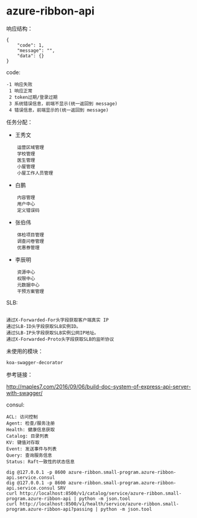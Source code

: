 # azure-ribbon-api

响应结构：

```
{
	"code": 1,
	"message": "",
	"data": {}
}

```

code:

```
-1 响应失败
 1 响应正常 
 2 token过期/登录过期
 3 系统错误信息，前端不显示(统一返回到 message)
 4 错误信息，前端显示的(统一返回到 message)
```

任务分配：


- 王秀文

```
    运营区域管理
    学校管理
    医生管理
    小屋管理
    小屋工作人员管理
```

- 白鹏

```
    内容管理
    用户中心
    定义错误码
```

- 张伯伟

```
    体检项目管理
    调查问卷管理
    优惠券管理
```

- 李辰明

```
    资源中心
    权限中心
    元数据中心
    干预方案管理
```


SLB:

```

通过X-Forwarded-For头字段获取客户端真实 IP
通过SLB-ID头字段获取SLB实例ID。
通过SLB-IP头字段获取SLB实例公网IP地址。
通过X-Forwarded-Proto头字段获取SLB的监听协议
```


未使用的模块：

```
koa-swagger-decorator
```

参考链接：

<http://maples7.com/2016/09/06/build-doc-system-of-express-api-server-with-swagger/>


consul:

```
ACL: 访问控制
Agent: 检查/服务注册
Health: 健康信息获取
Catalog: 目录列表
KV: 键值对存取
Event: 发送事件与列表
Query: 查询服务信息
Status: Raft一致性的状态信息
```


```
dig @127.0.0.1 -p 8600 azure-ribbon.small-program.azure-ribbon-api.service.consul
dig @127.0.0.1 -p 8600 azure-ribbon.small-program.azure-ribbon-api.service.consul SRV
curl http://localhost:8500/v1/catalog/service/azure-ribbon.small-program.azure-ribbon-api | python -m json.tool
curl http://localhost:8500/v1/health/service/azure-ribbon.small-program.azure-ribbon-api?passing | python -m json.tool
```